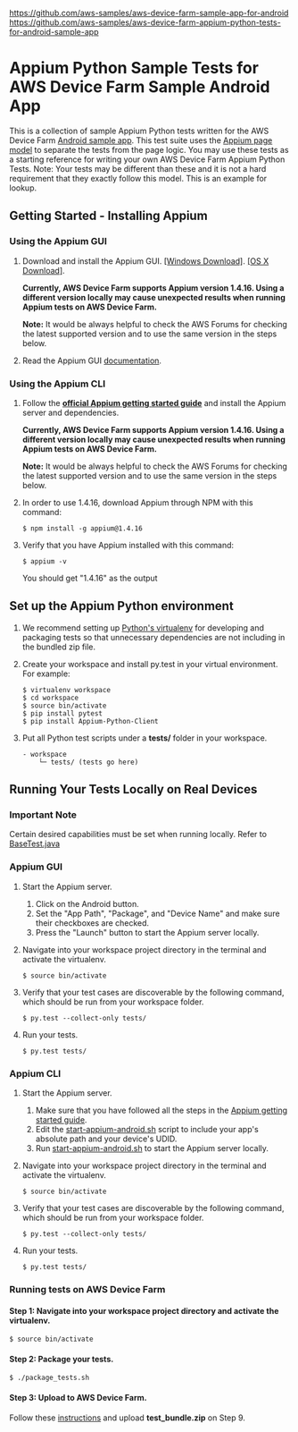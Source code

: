 https://github.com/aws-samples/aws-device-farm-sample-app-for-android
https://github.com/aws-samples/aws-device-farm-appium-python-tests-for-android-sample-app

# Appium Python Sample Tests for AWS Device Farm Sample Android App
This is a collection of sample Appium Python tests written for the AWS Device Farm [Android sample app](https://github.com/awslabs/aws-device-farm-sample-app-for-android). This test suite uses the [Appium page model](http://appium.io/slate/en/tutorial/android?java#page-object-pattern) to separate the tests from the page logic. You may use these tests as a starting reference for writing your own AWS Device Farm Appium Python Tests. 
Note: Your tests may be different than these and it is not a hard requirement that they exactly follow this model. This is an example for lookup.

## Getting Started - Installing Appium
### Using the Appium GUI
1. Download and install the Appium GUI. [[Windows Download]](https://bitbucket.org/appium/appium.app/downloads/AppiumForWindows_1_4_16_1.zip). [[OS X Download]](https://bitbucket.org/appium/appium.app/downloads/appium-1.4.13.dmg).

    **Currently, AWS Device Farm supports Appium version 1.4.16. Using a different version locally may cause unexpected results when running Appium tests on AWS Device Farm.**
    
    **Note:** It would be always helpful to check the AWS Forums for checking the latest supported version and to use the same version in the steps below.

2. Read the Appium GUI [documentation](http://appium.io/slate/en/v1.4.13/#appium-gui).

### Using the Appium CLI
1. Follow the **[official Appium getting started guide](http://appium.io/slate/en/tutorial/android.html?java#getting-started-with-appium)** and install the Appium server and dependencies.

    **Currently, AWS Device Farm supports Appium version 1.4.16. Using a different version locally may cause unexpected results when running Appium tests on AWS Device Farm.**

    **Note:** It would be always helpful to check the AWS Forums for checking the latest supported version and to use the same version in the steps below.
2. In order to use 1.4.16, download Appium through NPM with this command:

    ```
    $ npm install -g appium@1.4.16
    ```
    
3. Verify that you have Appium installed with this command:

    ```
    $ appium -v
    ```
    
   You should get "1.4.16" as the output

## Set up the Appium Python environment
1. We recommend setting up [Python's virtualenv](https://pypi.python.org/pypi/virtualenv) for developing and packaging tests so that unnecessary dependencies are not including in the bundled zip file.
2. Create your workspace and install py.test in your virtual environment. For example:

    ```
    $ virtualenv workspace
    $ cd workspace
    $ source bin/activate
    $ pip install pytest
    $ pip install Appium-Python-Client
    ```
    
3. Put all Python test scripts under a **tests/** folder in your workspace.

    ```
    - workspace
        └─ tests/ (tests go here)
    ```

## Running Your Tests Locally on Real Devices

### **Important Note**
Certain desired capabilities must be set when running locally. Refer to [BaseTest.java](./tests/tests/base_tests/base_test.py#L26-L32)

### Appium GUI
1. Start the Appium server.
    1. Click on the Android button.
    2. Set the "App Path", "Package", and "Device Name" and make sure their checkboxes are checked.
    3. Press the "Launch" button to start the Appium server locally.
2. Navigate into your workspace project directory in the terminal and activate the virtualenv.

    ```
    $ source bin/activate
    ```
    
3. Verify that your test cases are discoverable by the following command, which should be run from your workspace folder.

    ```
    $ py.test --collect-only tests/
    ```
    
4. Run your tests.

    ```
    $ py.test tests/
    ```

### Appium CLI
1. Start the Appium server.
    1. Make sure that you have followed all the steps in the [Appium getting started guide](http://appium.io/slate/en/tutorial/ios.html?java#getting-started-with-appium).
    2. Edit the [start-appium-android.sh](./start-appium-android.sh) script to include your app's absolute path and your device's UDID.
    3. Run [start-appium-android.sh](./start-appium-android.sh) to start the Appium server locally.
2. Navigate into your workspace project directory in the terminal and activate the virtualenv.

    ```
    $ source bin/activate
    ```
    
3. Verify that your test cases are discoverable by the following command, which should be run from your workspace folder.

    ```
    $ py.test --collect-only tests/
    ```
4. Run your tests.

    ```
    $ py.test tests/
    ```


### Running tests on AWS Device Farm
#### Step 1: Navigate into your workspace project directory and activate the virtualenv.

```
$ source bin/activate
```

#### Step 2: Package your tests.

```
$ ./package_tests.sh
```

#### Step 3: Upload to AWS Device Farm.
Follow these [instructions](http://docs.aws.amazon.com/devicefarm/latest/developerguide/test-types-android-appium-python.html#test-types-android-appium-python-upload) and upload **test_bundle.zip** on Step 9.


